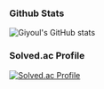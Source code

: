 ### Github Stats
![Giyoul's GitHub stats](https://github-readme-stats.vercel.app/api?username=Giyoul&show_icons=true&theme=synthwave)    


### Solved.ac Profile
[![Solved.ac Profile](http://mazassumnida.wtf/api/generate_badge?boj=cla1209)](https://solved.ac/cla1209)
